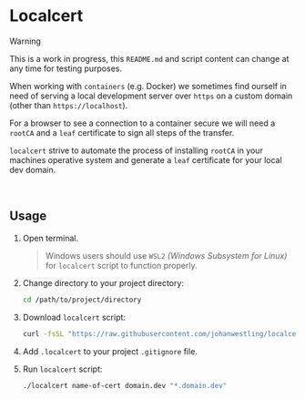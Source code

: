 # Localcert

> [!WARNING]
> This is a work in progress, this `README.md` and script content can change at any time for testing purposes.

When working with `containers` (e.g. Docker) we sometimes find ourself in need of serving a local development server over `https` on a custom domain (other than `https://localhost`). 

For a browser to see a connection to a container secure we will need a `rootCA` and a `leaf` certificate to sign all steps of the transfer.

`localcert` strive to automate the process of installing `rootCA` in your machines operative system and generate a `leaf` certificate for your local dev domain.

<br>

## Usage

1. Open terminal.
	
	> Windows users should use `WSL2` _(Windows Subsystem for Linux)_ for `localcert` script to function properly.

1. Change directory to your project directory:

	```bash
	cd /path/to/project/directory
	```

1. Download `localcert` script:
	
	```bash
	curl -fsSL "https://raw.githubusercontent.com/johanwestling/localcert/main/localcert" -o localcert
	```

1. Add `.localcert` to your project `.gitignore` file.

1. Run `localcert` script:
	
	```bash
	./localcert name-of-cert domain.dev "*.domain.dev"
	```